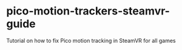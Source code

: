 # pico-motion-trackers-steamvr-guide
Tutorial on how to fix Pico motion tracking in SteamVR for all games
